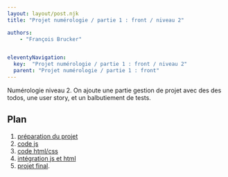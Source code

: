 ```yaml
---
layout: layout/post.njk
title: "Projet numérologie / partie 1 : front / niveau 2"

authors:
    - "François Brucker"


eleventyNavigation:
  key:  "Projet numérologie / partie 1 : front / niveau 2"
  parent: "Projet numérologie / partie 1 : front"
---
```


<!-- début résumé -->

Numérologie niveau 2. On ajoute une partie gestion de projet avec des des todos, une user story, et un balbutiement de tests.

<!-- fin résumé -->

## Plan

1. [préparation du projet](./1-preparation)
2. [code js](2-code_js)
3. [code html/css](./3-html_css)
4. [intégration js et html](./4-integration_html_js)
5. [projet final](./5-structures).
